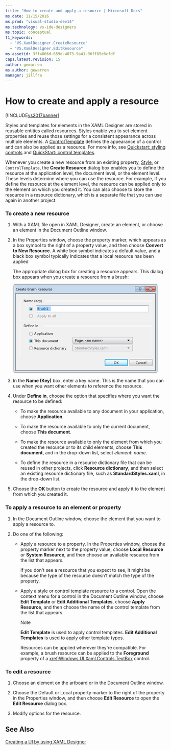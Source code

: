 ```yaml
---
title: "How to create and apply a resource | Microsoft Docs"
ms.date: 11/15/2016
ms.prod: "visual-studio-dev14"
ms.technology: vs-ide-designers
ms.topic: conceptual
f1_keywords: 
  - "VS.XamlDesigner.CreateResource"
  - "VS.XamlDesigner.EditResource"
ms.assetid: 3ff4006d-659d-4073-9a41-06ff85e6cfdf
caps.latest.revision: 15
author: gewarren
ms.author: gewarren
manager: jillfra
---
```

# How to create and apply a resource
[!INCLUDE[vs2017banner](../includes/vs2017banner.md)]

Styles and templates for elements in the XAML Designer are stored in reusable entities called resources. Styles enable you to set element properties and reuse those settings for a consistent appearance across multiple elements. A [ControlTemplate](http://msdn.microsoft.com/library/windows/apps/windows.ui.xaml.controls.controltemplate.aspx) defines the appearance of a control and can also be applied as a resource. For more info, see [Quickstart: styling controls](http://go.microsoft.com/fwlink/?LinkID=248239) and [QuickStart: control templates](http://go.microsoft.com/fwlink/?LinkID=247982).  
  
 Whenever you create a new resource from an existing property, [Style](http://msdn.microsoft.com/library/windows/apps/windows.ui.xaml.style.aspx), or `ControlTemplate`, the **Create Resource** dialog box enables you to define the resource at the application level, the document level, or the element level. These levels determine where you can use the resource. For example, if you define the resource at the element level, the resource can be applied only to the element on which you created it. You can also choose to store the resource in a resource dictionary, which is a separate file that you can use again in another project.  
  
### To create a new resource  
  
1.  With a XAML file open in XAML Designer, create an element, or choose an element in the Document Outline window.  
  
2.  In the Properties window, choose the property marker, which appears as a box symbol to the right of a property value, and then choose **Convert to New Resource**. A white box symbol indicates a default value, and a black box symbol typically indicates that a local resource has been applied  
  
     The appropriate dialog box for creating a resource appears. This dialog box appears when you create a resource from a brush:  
  
     ![Create Resource Dialog Box](../designers/media/xaml-create-resource.png "xaml_create_resource")  
  
3.  In the **Name (Key)** box, enter a key name. This is the name that you can use when you want other elements to reference the resource.  
  
4.  Under **Define in**, choose the option that specifies where you want the resource to be defined:  
  
    -   To make the resource available to any document in your application, choose **Application**.  
  
    -   To make the resource available to only the current document, choose **This document**.  
  
    -   To make the resource available to only the element from which you created the resource or to its child elements, choose **This document**, and in the drop-down list, select *element*: *name*.  
  
    -   To define the resource in a resource dictionary file that can be reused in other projects, click **Resource dictionary**, and then select an existing resource dictionary file, such as **StandardStyles.xaml**, in the drop-down list.  
  
5.  Choose the **OK** button to create the resource and apply it to the element from which you created it.  
  
### To apply a resource to an element or property  
  
1. In the Document Outline window, choose the element that you want to apply a resource to.  
  
2. Do one of the following:  
  
   - Apply a resource to a property. In the Properties window, choose the property marker next to the property value, choose **Local Resource** or **System Resource**, and then choose an available resource from the list that appears.  
  
      If you don't see a resource that you expect to see, it might be because the type of the resource doesn’t match the type of the property.  
  
   - Apply a style or control template resource to a control. Open the context menu for a control in the Document Outline window, choose **Edit Template** or **Edit Additional Templates**, choose **Apply Resource**, and then choose the name of the control template from the list that appears.  
  
     > [!NOTE]
     >  **Edit Template** is used to apply control templates. **Edit Additional Templates** is used to apply other template types.  
  
     Resources can be applied wherever they're compatible. For example, a brush resource can be applied to the **Foreground** property of a <xref:Windows.UI.Xaml.Controls.TextBox> control.  
  
### To edit a resource  
  
1.  Choose an element on the artboard or in the Document Outline window.  
  
2.  Choose the Default or Local property marker to the right of the property in the Properties window, and then choose **Edit Resource** to open the **Edit Resource** dialog box.  
  
3.  Modify options for the resource.  
  
## See Also  
 [Creating a UI by using XAML Designer](../designers/creating-a-ui-by-using-xaml-designer-in-visual-studio.md)

